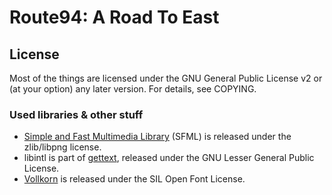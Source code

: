 Route94: A Road To East
=======

## License
Most of the things are licensed under the GNU General Public License v2 or (at your option) any later version.
For details, see COPYING.

### Used libraries & other stuff
 * [Simple and Fast Multimedia Library](http://www.sfml-dev.org/) (SFML) is released under the zlib/libpng license.
 * libintl is part of [gettext](https://www.gnu.org/software/gettext/), released under the GNU Lesser General Public License.
 * [Vollkorn](http://friedrichalthausen.de/?page_id=411) is released under the SIL Open Font License.
